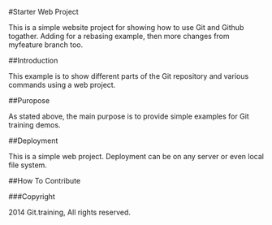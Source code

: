 #Starter Web Project

This is a simple website project for showing how to use Git and Github togather. Adding for a rebasing example, then more changes from myfeature branch too.

##Introduction

This example is to show different parts of the Git repository and various commands using a web project.

##Puropose

As stated above, the main purpose is to provide simple examples for Git training demos.

##Deployment

This is a simple web project. Deployment can be on any server or even local file system.

##How To Contribute

###Copyright

2014 Git.training, All rights reserved.
